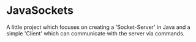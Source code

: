 # JavaSockets
A little project which focuses on creating a 'Socket-Server' in Java and a simple 'Client' which can communicate with the server via commands.
